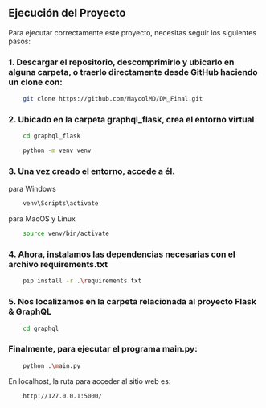 ## Ejecución del Proyecto

Para ejecutar correctamente este proyecto, necesitas seguir los siguientes pasos:

### 1. Descargar el repositorio, descomprimirlo y ubicarlo en alguna carpeta, o traerlo directamente desde GitHub haciendo un clone con:
```bash
    git clone https://github.com/MaycolMD/DM_Final.git
```

### 2. Ubicado en la carpeta graphql_flask, crea el entorno virtual
```bash
    cd graphql_flask
```
```bash
    python -m venv venv
```

### 3. Una vez creado el entorno, accede a él.
para Windows
```bash
    venv\Scripts\activate
```
para MacOS y Linux
```bash
    source venv/bin/activate
```

### 4. Ahora, instalamos las dependencias necesarias con el archivo requirements.txt
```bash
    pip install -r .\requirements.txt
```

### 5. Nos localizamos en la carpeta relacionada al proyecto Flask & GraphQL
```bash
    cd graphql
```

### Finalmente, para ejecutar el programa main.py:
```bash
    python .\main.py
```
En localhost, la ruta para acceder al sitio web es:
```bash
    http://127.0.0.1:5000/
```
